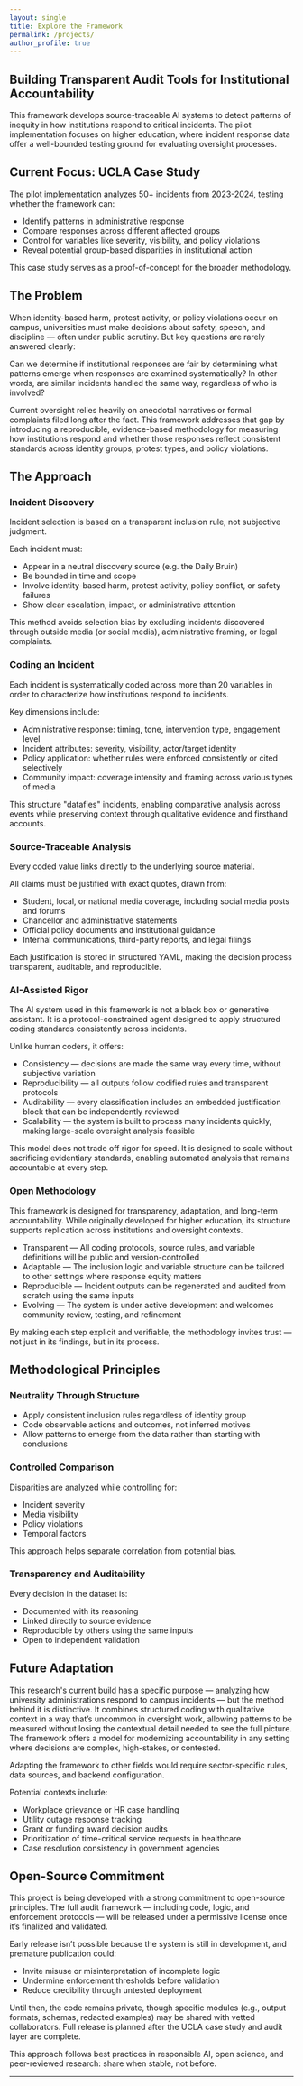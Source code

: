 ```yaml
---
layout: single
title: Explore the Framework
permalink: /projects/
author_profile: true
---
```


## Building Transparent Audit Tools for Institutional Accountability

This framework develops source-traceable AI systems to detect patterns of inequity in how institutions respond to critical incidents. The pilot implementation focuses on higher education, where incident response data offer a well-bounded testing ground for evaluating oversight processes.


## Current Focus: UCLA Case Study

The pilot implementation analyzes 50+ incidents from 2023-2024, testing whether the framework can:
- Identify patterns in administrative response
- Compare responses across different affected groups
- Control for variables like severity, visibility, and policy violations
- Reveal potential group-based disparities in institutional action

This case study serves as a proof-of-concept for the broader methodology.

## The Problem

When identity-based harm, protest activity, or policy violations occur on campus, universities must make decisions about safety, speech, and discipline — often under public scrutiny. But key questions are rarely answered clearly:

  Can we determine if institutional responses are fair by determining what patterns emerge when responses are examined systematically? In other words, are similar incidents handled the same way, regardless of who is involved?

Current oversight relies heavily on anecdotal narratives or formal complaints filed long after the fact. This framework addresses that gap by introducing a reproducible, evidence-based methodology for measuring how institutions respond and whether those responses reflect consistent standards across identity groups, protest types, and policy violations.

## The Approach

### Incident Discovery

Incident selection is based on a transparent inclusion rule, not subjective judgment.

Each incident must:

- Appear in a neutral discovery source (e.g. the Daily Bruin)
- Be bounded in time and scope
- Involve identity-based harm, protest activity, policy conflict, or safety failures
- Show clear escalation, impact, or administrative attention

This method avoids selection bias by excluding incidents discovered through outside media (or social media), administrative framing, or legal complaints.

### Coding an Incident

Each incident is systematically coded across more than 20 variables in order to characterize how institutions respond to incidents. 

Key dimensions include:

- Administrative response: timing, tone, intervention type, engagement level
- Incident attributes: severity, visibility, actor/target identity
- Policy application: whether rules were enforced consistently or cited selectively
- Community impact: coverage intensity and framing across various types of media

This structure "datafies" incidents, enabling comparative analysis across events while preserving context through qualitative evidence and firsthand accounts.

### Source-Traceable Analysis

Every coded value links directly to the underlying source material.

All claims must be justified with exact quotes, drawn from:

- Student, local, or national media coverage, including social media posts and forums  
- Chancellor and administrative statements  
- Official policy documents and institutional guidance  
- Internal communications, third-party reports, and legal filings

Each justification is stored in structured YAML, making the decision process transparent, auditable, and reproducible.

### AI-Assisted Rigor

The AI system used in this framework is not a black box or generative assistant. It is a protocol-constrained agent designed to apply structured coding standards consistently across incidents.

Unlike human coders, it offers:

- Consistency — decisions are made the same way every time, without subjective variation
- Reproducibility — all outputs follow codified rules and transparent protocols
- Auditability — every classification includes an embedded justification block that can be independently reviewed
- Scalability — the system is built to process many incidents quickly, making large-scale oversight analysis feasible

This model does not trade off rigor for speed. It is designed to scale without sacrificing evidentiary standards, enabling automated analysis that remains accountable at every step.

### Open Methodology

This framework is designed for transparency, adaptation, and long-term accountability. While originally developed for higher education, its structure supports replication across institutions and oversight contexts.

- Transparent — All coding protocols, source rules, and variable definitions will be public and version-controlled
- Adaptable — The inclusion logic and variable structure can be tailored to other settings where response equity matters
- Reproducible — Incident outputs can be regenerated and audited from scratch using the same inputs
- Evolving — The system is under active development and welcomes community review, testing, and refinement

By making each step explicit and verifiable, the methodology invites trust — not just in its findings, but in its process.


## Methodological Principles

### Neutrality Through Structure

- Apply consistent inclusion rules regardless of identity group
- Code observable actions and outcomes, not inferred motives
- Allow patterns to emerge from the data rather than starting with conclusions

### Controlled Comparison

Disparities are analyzed while controlling for:

- Incident severity
- Media visibility
- Policy violations
- Temporal factors

This approach helps separate correlation from potential bias.

### Transparency and Auditability

Every decision in the dataset is:

- Documented with its reasoning
- Linked directly to source evidence
- Reproducible by others using the same inputs
- Open to independent validation

## Future Adaptation

This research's current build has a specific purpose — analyzing how university administrations respond to campus incidents — but the method behind it is distinctive. It combines structured coding with qualitative context in a way that’s uncommon in oversight work, allowing patterns to be measured without losing the contextual detail needed to see the full picture. The framework offers a model for modernizing accountability in any setting where decisions are complex, high-stakes, or contested.

Adapting the framework to other fields would require sector-specific rules, data sources, and backend configuration.

Potential contexts include:

- Workplace grievance or HR case handling
- Utility outage response tracking
- Grant or funding award decision audits
- Prioritization of time-critical service requests in healthcare 
- Case resolution consistency in government agencies

## Open-Source Commitment

This project is being developed with a strong commitment to open-source principles. The full audit framework — including code, logic, and enforcement protocols — will be released under a permissive license once it’s finalized and validated.

Early release isn’t possible because the system is still in development, and premature publication could:

- Invite misuse or misinterpretation of incomplete logic
- Undermine enforcement thresholds before validation
- Reduce credibility through untested deployment

Until then, the code remains private, though specific modules (e.g., output formats, schemas, redacted examples) may be shared with vetted collaborators. Full release is planned after the UCLA case study and audit layer are complete.

This approach follows best practices in responsible AI, open science, and peer-reviewed research: share when stable, not before.

---






























<!-- 


## [HERO SECTION - usually styled differently]

### Explore the Framework

A deeper technical dive

[Cards/buttons that link OUT to sub-pages]

[View Sample] → links to /research/sample-analysis

[Read Docs] → links to /research/methodology  

[Get Code] → links to GitHub


---

- [Documentation](/projects/documentation/)

- [Project Proposal](/projects/project_proposal)

This is a comment and won't be displayed 

- [Codebook](/projects/codebook/)

- [Incident Coding Protocols](/projects/incident_coding_protocol/)

- [Codebook with Incident Coding Protocols](/projects/codebook_with_coding_protocol/)

- [Codebook with Incident Coding Protocols V2](/projects/codebook_w_coding_proto_v2/)

- [Incident Response Index](/projects/incident_index/)



<footer class="site-footer">
  <p><strong>This is a test footer override.</strong></p>
</footer>

-->




